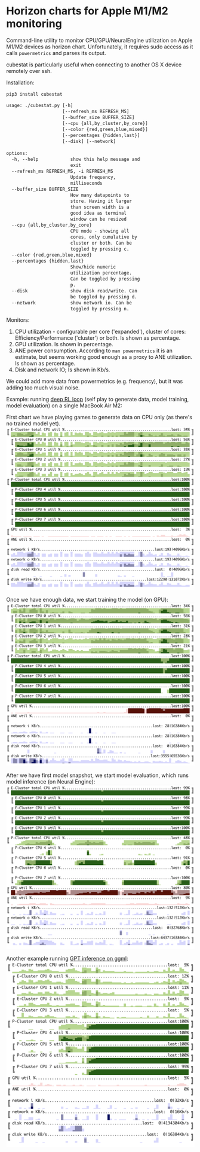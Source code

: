 # Horizon charts for Apple M1/M2 monitoring

Command-line utility to monitor CPU/GPU/NeuralEngine utilization on Apple M1/M2 devices as horizon chart. Unfortunately, it requires sudo access as it calls `powermetrics` and parses its output.

cubestat is particularly useful when connecting to another OS X device remotely over ssh. 

Installation:
```
pip3 install cubestat
```

```
usage: ./cubestat.py [-h]
                     [--refresh_ms REFRESH_MS]
                     [--buffer_size BUFFER_SIZE]
                     [--cpu {all,by_cluster,by_core}]
                     [--color {red,green,blue,mixed}]
                     [--percentages {hidden,last}]
                     [--disk] [--network]

options:
  -h, --help            show this help message and
                        exit
  --refresh_ms REFRESH_MS, -i REFRESH_MS
                        Update frequency,
                        milliseconds
  --buffer_size BUFFER_SIZE
                        How many datapoints to
                        store. Having it larger
                        than screen width is a
                        good idea as terminal
                        window can be resized
  --cpu {all,by_cluster,by_core}
                        CPU mode - showing all
                        cores, only cumulative by
                        cluster or both. Can be
                        toggled by pressing c.
  --color {red,green,blue,mixed}
  --percentages {hidden,last}
                        Show/hide numeric
                        utilization percentage.
                        Can be toggled by pressing
                        p.
  --disk                show disk read/write. Can
                        be toggled by pressing d.
  --network             show network io. Can be
                        toggled by pressing n.
```

Monitors:
1. CPU utilization - configurable per core ('expanded'), cluster of cores: Efficiency/Performance ('cluster') or both. Is shown as percentage.
2. GPU utilization. Is shown in percentage.
3. ANE power consumption. According to `man powermetrics` it is an estimate, but seems working good enough as a proxy to ANE utilization. Is shown as percentage.
4. Disk and network IO; Is shown in Kb/s.

We could add more data from powermetrics (e.g. frequency), but it was adding too much visual noise.

Example: running [deep RL loop](https://github.com/okuvshynov/rlscout) (self play to generate data, model training, model evaluation) on a single MacBook Air M2:

First chart we have playing games to generate data on CPU only (as there's no trained model yet).
![Self-play RL horizon chart here](static/started_model_eval.png)

Once we have enough data, we start training the model (on GPU):
![Self-play + training](static/started_training.png)

After we have first model snapshot, we start model evaluation, which runs model inference (on Neural Engine):
![Self-play + training + eval](static/selfplay_only.png)

Another example running [GPT inference on ggml](https://github.com/ggerganov/ggml): 
![GPT inference](static/ggml_gpt.png)

